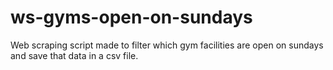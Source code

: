 # ws-gyms-open-on-sundays
Web scraping script made to filter which gym facilities are open on sundays and save that data in a csv file.
